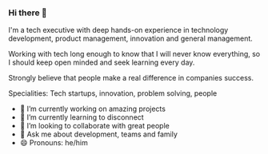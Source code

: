 ### Hi there 👋

I'm a tech executive with deep hands-on experience in technology development, product management, innovation and general management.

Working with tech long enough to know that I will never know everything, so I should keep open minded and seek learning every day.

Strongly believe that people make a real difference in companies success.

Specialities: Tech startups, innovation, problem solving, people 

- 🔭 I’m currently working on amazing projects
- 🌱 I’m currently learning to disconnect
- 👯 I’m looking to collaborate with great people
- 💬 Ask me about development, teams and family
- 😄 Pronouns: he/him
